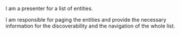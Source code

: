 I am a presenter for a list of entities.

I am responsible for paging the entities and provide the necessary information for the discoverability and the navigation of the whole list.